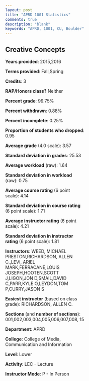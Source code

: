```yaml
---
layout: post
title: "APRD 1001 Statistics"
comments: true
description: "blank"
keywords: "APRD, 1001, CU, Boulder"
--- 
```

<head>
<script src="https://ajax.googleapis.com/ajax/libs/jquery/2.1.3/jquery.min.js"></script>
<script src="https://dl.dropboxusercontent.com/s/pc42nxpaw1ea4o9/highcharts.js?dl=0"></script>
<!-- <script src="../assets/js/highcharts.js"></script> -->
<style type="text/css">@font-face {
	font-family: "Bebas Neue";
	src: url(https://www.filehosting.org/file/details/544349/BebasNeue%20Regular.otf) format("opentype");
	}
	h1.Bebas { 
		font-family: "Bebas Neue", Verdana, Tahoma;
	}
</style>
</head>
<body>
	<div id="container" style="float: right; width: 45%; height: 88%; margin-left: 2.5%; margin-right: 2.5%;"></div>
	<script language="JavaScript">
		$(document).ready(function() {
		var chart = {type: 'column'};
		var title = {text: 'Grade Distribution'};
		var xAxis = {categories: ['A','B','C','D','F'],crosshair: true};
		var yAxis = {min: 0,title: {text: 'Percentage'}};
		var tooltip = {headerFormat: '<center><b><span style="font-size:20px">{point.key}</span></b></center>',
		               pointFormat: '<td style="padding:0"><b>{point.y:.1f}%</b></td>',
		               footerFormat: '</table>',shared: true,useHTML: true};
		var plotOptions = {column: {pointPadding: 0.0,borderWidth: 0}};  
		var credits = {enabled: false};var series= [{name: 'Percent',data: [64.63,33.46,1.91,0.0,0.0,]}];
		var json = {};
		json.chart = chart;
		json.title = title;
		json.tooltip = tooltip;
		json.xAxis = xAxis;
		json.yAxis = yAxis;  
		json.series = series;
		json.plotOptions = plotOptions;  
		json.credits = credits;
		$('#container').highcharts(json);
	});
	</script>
</body>
			   
## Creative Concepts

**Years provided**: 2015,2016

**Terms provided**: Fall,Spring

**Credits**: 3

**RAP/Honors class?** Neither

**Percent grade**: 99.75%

**Percent withdrawn**: 0.88%

**Percent incomplete**: 0.25%

**Proportion of students who dropped**: 0.95

**Average grade** (4.0 scale): 3.57

**Standard deviation in grades**: 25.53

**Average workload** (raw): 1.64

**Standard deviation in workload** (raw): 0.75

**Average course rating** (6 point scale): 4.14

**Standard deviation in course rating** (6 point scale): 1.71

**Average instructor rating** (6 point scale): 4.21

**Standard deviation in instructor rating** (6 point scale): 1.81

**Instructors**: WEED, MICHAEL PRESTON,RICHARDSON, ALLEN C.,LEVI, ARIEL MARK,FERRACANE,LOUIS JOSEPH,HOOTEN,SCOTT J,LIGON,JON D,SMAIL,DAVID C,PARR,KYLE O,LEYDON,TOM P,CURRY,JASON S

**Easiest instructor** (based on class grade): RICHARDSON, ALLEN C.

**Sections** (and **number of sections**): 001,002,003,004,005,006,007,008, 15

**Department**: APRD

**College**: College of Media, Communication and Information

**Level**: Lower

**Activity**: LEC - Lecture

**Instructor Mode**: P  - In Person